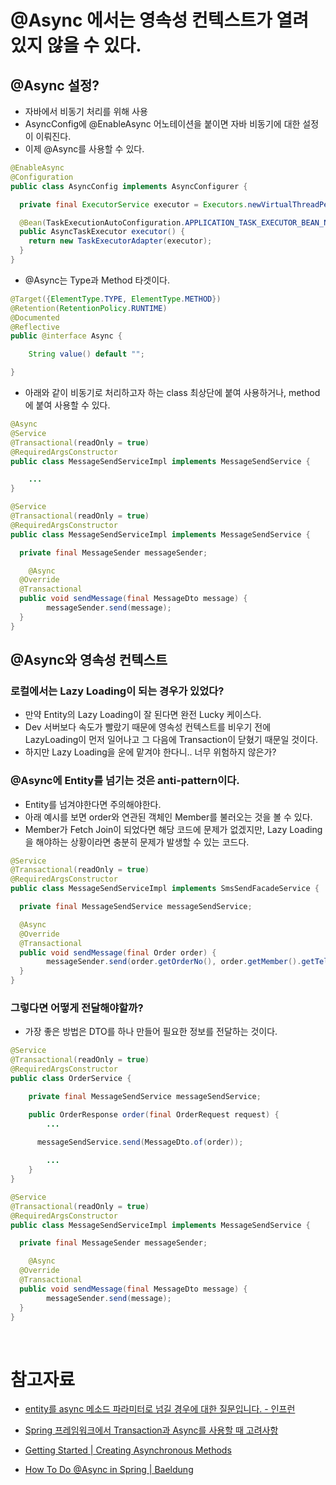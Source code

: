 # @Async 에서는 영속성 컨텍스트가 열려 있지 않을 수 있다.

## @Async 설정?

- 자바에서 비동기 처리를 위해 사용
- AsyncConfig에 @EnableAsync 어노테이션을 붙이면 자바 비동기에 대한 설정이 이뤄진다.
- 이제 @Async를 사용할 수 있다.

```java
@EnableAsync
@Configuration
public class AsyncConfig implements AsyncConfigurer {

  private final ExecutorService executor = Executors.newVirtualThreadPerTaskExecutor();

  @Bean(TaskExecutionAutoConfiguration.APPLICATION_TASK_EXECUTOR_BEAN_NAME)
  public AsyncTaskExecutor executor() {
    return new TaskExecutorAdapter(executor);
  }
}
```

- @Async는 Type과 Method 타겟이다.

```java
@Target({ElementType.TYPE, ElementType.METHOD})
@Retention(RetentionPolicy.RUNTIME)
@Documented
@Reflective
public @interface Async {

	String value() default "";

}
```

- 아래와 같이 비동기로 처리하고자 하는 class 최상단에 붙여 사용하거나, method에 붙여 사용할 수 있다.

```java
@Async
@Service
@Transactional(readOnly = true)
@RequiredArgsConstructor
public class MessageSendServiceImpl implements MessageSendService {

	...
}
```

```java
@Service
@Transactional(readOnly = true)
@RequiredArgsConstructor
public class MessageSendServiceImpl implements MessageSendService {

  private final MessageSender messageSender;

	@Async
  @Override
  @Transactional
  public void sendMessage(final MessageDto message) {
		messageSender.send(message);
  }
}
```

## @Async와 영속성 컨텍스트

### 로컬에서는 Lazy Loading이 되는 경우가 있었다?

- 만약 Entity의 Lazy Loading이 잘 된다면 완전 Lucky 케이스다.
- Dev 서버보다 속도가 빨랐기 때문에 영속성 컨텍스트를 비우기 전에 LazyLoading이 먼저 일어나고 그 다음에 Transaction이 닫혔기 때문일 것이다.
- 하지만 Lazy Loading을 운에 맡겨야 한다니.. 너무 위험하지 않은가?

### @Async에 Entity를 넘기는 것은 anti-pattern이다.

- Entity를 넘겨야한다면 주의해야한다.
- 아래 예시를 보면 order와 연관된 객체인 Member를 불러오는 것을 볼 수 있다.
- Member가 Fetch Join이 되었다면 해당 코드에 문제가 없겠지만, Lazy Loading을 해야하는 상황이라면 충분히 문제가 발생할 수 있는 코드다.

```java
@Service
@Transactional(readOnly = true)
@RequiredArgsConstructor
public class MessageSendServiceImpl implements SmsSendFacadeService {

  private final MessageSendService messageSendService;

  @Async
  @Override
  @Transactional
  public void sendMessage(final Order order) {
		messageSender.send(order.getOrderNo(), order.getMember().getTel(), order.getMember().getName);
  }
}
```

### 그렇다면 어떻게 전달해야할까?

- 가장 좋은 방법은 DTO를 하나 만들어 필요한 정보를 전달하는 것이다.

```java
@Service
@Transactional(readOnly = true)
@RequiredArgsConstructor
public class OrderService {

	private final MessageSendService messageSendService;

	public OrderResponse order(final OrderRequest request) {
		...

      messageSendService.send(MessageDto.of(order));
		
		...
	}
}
```

```java
@Service
@Transactional(readOnly = true)
@RequiredArgsConstructor
public class MessageSendServiceImpl implements MessageSendService {

  private final MessageSender messageSender;

	@Async
  @Override
  @Transactional
  public void sendMessage(final MessageDto message) {
		messageSender.send(message);
  }
}
```

<br/>

# 참고자료

- [entity를 async 메소드 파라미터로 넘길 경우에 대한 질문입니다. - 인프런](https://www.inflearn.com/questions/619336/entity를-async-메소드-파라미터로-넘길-경우에-대한-질문입니다)

- [Spring 프레임워크에서 Transaction과 Async를 사용할 때 고려사항](https://www.slipp.net/questions/10)

- [Getting Started | Creating Asynchronous Methods](https://spring.io/guides/gs/async-method)

- [How To Do @Async in Spring | Baeldung](https://www.baeldung.com/spring-async)
